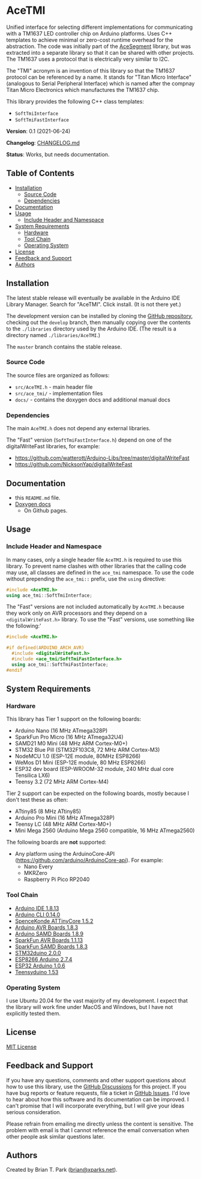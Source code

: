 # AceTMI

Unified interface for selecting different implementations for communicating
with a TM1637 LED controller chip on Arduino platforms. Uses C++ templates to
achieve minimal or zero-cost runtime overhead for the abstraction. The code was
initially part of the [AceSegment](https://github.com/bxparks/AceSegment)
library, but was extracted into a separate library so that it can be shared with
other projects. The TM1637 uses a protocol that is electrically very similar to
I2C.

The "TMI" acronym is an invention of this library so that the TM1637 protocol
can be referenced by a name. It stands for "Titan Micro Interface" (analogous to
Serial Peripheral Interface) which is named after the compnay Titan Micro
Electronics which manufactures the TM1637 chip.

This library provides the following C++ class templates:

* `SoftTmiInterface`
* `SoftTmiFastInterface`

**Version**: 0.1 (2021-06-24)

**Changelog**: [CHANGELOG.md](CHANGELOG.md)

**Status**: Works, but needs documentation.

## Table of Contents

* [Installation](#Installation)
    * [Source Code](#SourceCode)
    * [Dependencies](#Dependencies)
* [Documentation](#Documentation)
* [Usage](#Usage)
    * [Include Header and Namespace](#HeaderAndNamespace)
* [System Requirements](#SystemRequirements)
    * [Hardware](#Hardware)
    * [Tool Chain](#ToolChain)
    * [Operating System](#OperatingSystem)
* [License](#License)
* [Feedback and Support](#FeedbackAndSupport)
* [Authors](#Authors)

<a name="Installation"></a>
## Installation

The latest stable release will eventually be available in the Arduino IDE
Library Manager. Search for "AceTMI". Click install. (It is not there
yet.)

The development version can be installed by cloning the
[GitHub repository](https://github.com/bxparks/AceTMI), checking out the
`develop` branch, then manually copying over the contents to the `./libraries`
directory used by the Arduino IDE. (The result is a directory named
`./libraries/AceTMI`.)

The `master` branch contains the stable release.

<a name="SourceCode"></a>
### Source Code

The source files are organized as follows:
* `src/AceTMI.h` - main header file
* `src/ace_tmi/` - implementation files
* `docs/` - contains the doxygen docs and additional manual docs

<a name="Dependencies"></a>
### Dependencies

The main `AceTMI.h` does not depend any external libraries.

The "Fast" version (`SoftTmiFastInterface.h`)
depend on one of the digitalWriteFast libraries, for example:

* https://github.com/watterott/Arduino-Libs/tree/master/digitalWriteFast
* https://github.com/NicksonYap/digitalWriteFast

<a name="Documentation"></a>
## Documentation

* this `README.md` file.
* [Doxygen docs](https://bxparks.github.io/AceTMI/html)
    * On Github pages.

<a name="Usage"></a>
## Usage

<a name="HeaderAndNamespace"></a>
### Include Header and Namespace

In many cases, only a single header file `AceTMI.h` is required to use this
library. To prevent name clashes with other libraries that the calling code may
use, all classes are defined in the `ace_tmi` namespace. To use the code without
prepending the `ace_tmi::` prefix, use the `using` directive:

```C++
#include <AceTMI.h>
using ace_tmi::SoftTmiInterface;
```

The "Fast" versions are not included automatically by `AceTMI.h` because they
work only on AVR processors and they depend on a `<digitalWriteFast.h>`
library. To use the "Fast" versions, use something like the following:'

```C++
#include <AceTMI.h>

#if defined(ARDUINO_ARCH_AVR)
  #include <digitalWriteFast.h>
  #include <ace_tmi/SoftTmiFastInterface.h>
  using ace_tmi::SoftTmiFastInterface;
#endif
```

<a name="SystemRequirements"></a>
## System Requirements

<a name="Hardware"></a>
### Hardware

This library has Tier 1 support on the following boards:

* Arduino Nano (16 MHz ATmega328P)
* SparkFun Pro Micro (16 MHz ATmega32U4)
* SAMD21 M0 Mini (48 MHz ARM Cortex-M0+)
* STM32 Blue Pill (STM32F103C8, 72 MHz ARM Cortex-M3)
* NodeMCU 1.0 (ESP-12E module, 80MHz ESP8266)
* WeMos D1 Mini (ESP-12E module, 80 MHz ESP8266)
* ESP32 dev board (ESP-WROOM-32 module, 240 MHz dual core Tensilica LX6)
* Teensy 3.2 (72 MHz ARM Cortex-M4)

Tier 2 support can be expected on the following boards, mostly because I don't
test these as often:

* ATtiny85 (8 MHz ATtiny85)
* Arduino Pro Mini (16 MHz ATmega328P)
* Teensy LC (48 MHz ARM Cortex-M0+)
* Mini Mega 2560 (Arduino Mega 2560 compatible, 16 MHz ATmega2560)

The following boards are **not** supported:

* Any platform using the ArduinoCore-API
  (https://github.com/arduino/ArduinoCore-api). For example:
    * Nano Every
    * MKRZero
    * Raspberry Pi Pico RP2040

<a name="ToolChain"></a>
### Tool Chain

* [Arduino IDE 1.8.13](https://www.arduino.cc/en/Main/Software)
* [Arduino CLI 0.14.0](https://arduino.github.io/arduino-cli)
* [SpenceKonde ATTinyCore 1.5.2](https://github.com/SpenceKonde/ATTinyCore)
* [Arduino AVR Boards 1.8.3](https://github.com/arduino/ArduinoCore-avr)
* [Arduino SAMD Boards 1.8.9](https://github.com/arduino/ArduinoCore-samd)
* [SparkFun AVR Boards 1.1.13](https://github.com/sparkfun/Arduino_Boards)
* [SparkFun SAMD Boards 1.8.3](https://github.com/sparkfun/Arduino_Boards)
* [STM32duino 2.0.0](https://github.com/stm32duino/Arduino_Core_STM32)
* [ESP8266 Arduino 2.7.4](https://github.com/esp8266/Arduino)
* [ESP32 Arduino 1.0.6](https://github.com/espressif/arduino-esp32)
* [Teensyduino 1.53](https://www.pjrc.com/teensy/td_download.html)

<a name="OperatingSystem"></a>
### Operating System

I use Ubuntu 20.04 for the vast majority of my development. I expect that the
library will work fine under MacOS and Windows, but I have not explicitly tested
them.

<a name="License"></a>
## License

[MIT License](https://opensource.org/licenses/MIT)

<a name="FeedbackAndSupport"></a>
## Feedback and Support

If you have any questions, comments and other support questions about how to
use this library, use the
[GitHub Discussions](https://github.com/bxparks/AceTMI/discussions)
for this project. If you have bug reports or feature requests, file a ticket in
[GitHub Issues](https://github.com/bxparks/AceTMI/issues). I'd love to hear
about how this software and its documentation can be improved. I can't promise
that I will incorporate everything, but I will give your ideas serious
consideration.

Please refrain from emailing me directly unless the content is sensitive. The
problem with email is that I cannot reference the email conversation when other
people ask similar questions later.

<a name="Authors"></a>
## Authors

Created by Brian T. Park (brian@xparks.net).
